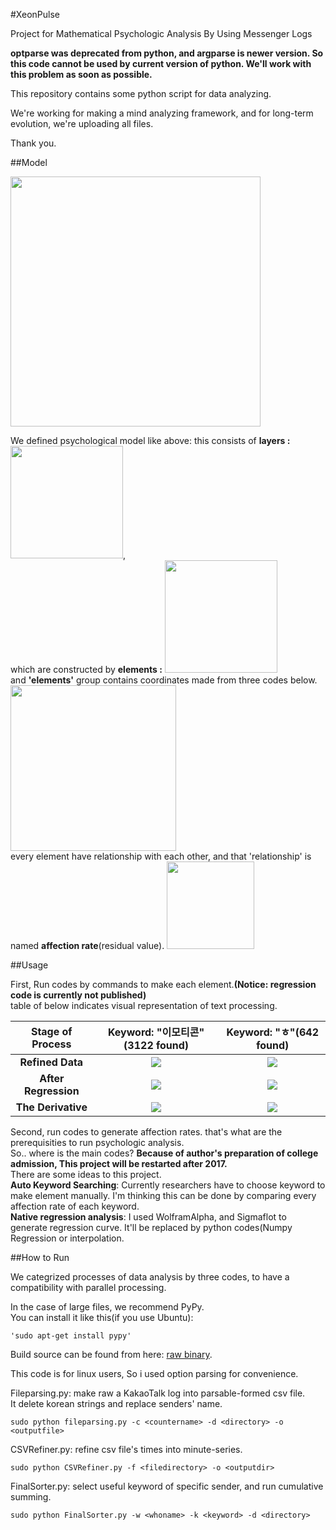 #XeonPulse

Project for Mathematical Psychologic Analysis By Using Messenger Logs

**optparse was deprecated from python, and argparse is newer version. So this code cannot be used by current version of python. We'll work with this problem as soon as possible.**

This repository contains some python script for data analyzing.

We're working for making a mind analyzing framework, and for long-term evolution, we're uploading all files.

Thank you.

##Model

<img src="https://github.com/cheon7886/XeonPulse/blob/master/img/Topology.png" width="400px">

We defined psychological model like above: this consists of **layers :** <img src="https://github.com/cheon7886/XeonPulse/blob/master/img/Entry.png" width="180px">,    
which are constructed by **elements :** <img src="https://github.com/cheon7886/XeonPulse/blob/master/img/Layer.png" width="180px">    
and **'elements'** group contains coordinates made from three codes below.
<img src="https://github.com/cheon7886/XeonPulse/blob/master/img/Element.png" width="265px">    
every element have relationship with each other, and that 'relationship' is named **affection rate**(residual value).
<img src="https://github.com/cheon7886/XeonPulse/blob/master/img/AffRate.png" width="140px">

##Usage

First, Run codes by commands to make each element.**(Notice: regression code is currently not published)**    
table of below indicates visual representation of text processing.    

|Stage of Process| Keyword: "이모티콘"(3122 found)| Keyword: "ㅎ"(642 found)|
| :-------------: | :-------------: |:-------------:|
|**Refined Data**| <img src="https://github.com/cheon7886/XeonPulse/blob/readme/img/emo3.png"> | <img src="https://github.com/cheon7886/XeonPulse/blob/readme/img/h03.png"> |
|**After Regression**| <img src="https://github.com/cheon7886/XeonPulse/blob/readme/img/emo1.png"> | <img src="https://github.com/cheon7886/XeonPulse/blob/readme/img/h01.png"> |
|**The Derivative**| <img src="https://github.com/cheon7886/XeonPulse/blob/readme/img/emo2.png"> | <img src="https://github.com/cheon7886/XeonPulse/blob/readme/img/h02.png"> |

Second, run codes to generate affection rates. that's what are the prerequisities to run psychologic analysis.    
So.. where is the main codes? **Because of author's preparation of college admission, This project will be restarted after 2017.**    
There are some ideas to this project.    
**Auto Keyword Searching**: Currently researchers have to choose keyword to make element manually. I'm thinking this can be done by comparing every affection rate of each keyword.    
**Native regression analysis**: I used WolframAlpha, and Sigmaflot to generate regression curve. It'll be replaced by python codes(Numpy Regression or interpolation.

##How to Run

We categrized processes of data analysis by three codes, to have a compatibility with parallel processing. 

In the case of large files, we recommend PyPy.    
You can install it like this(if you use Ubuntu):

    'sudo apt-get install pypy'

Build source can be found from here: [raw binary](http://pypy.org/download.html).

This code is for linux users, So i used option parsing for convenience.

Fileparsing.py: make raw a KakaoTalk log into parsable-formed csv file.    
It delete korean strings and replace senders' name.

    sudo python fileparsing.py -c <countername> -d <directory> -o <outputfile>
    
CSVRefiner.py: refine csv file's times into minute-series.

    sudo python CSVRefiner.py -f <filedirectory> -o <outputdir>

FinalSorter.py: select useful keyword of specific sender, and run cumulative summing.

    sudo python FinalSorter.py -w <whoname> -k <keyword> -d <directory>

